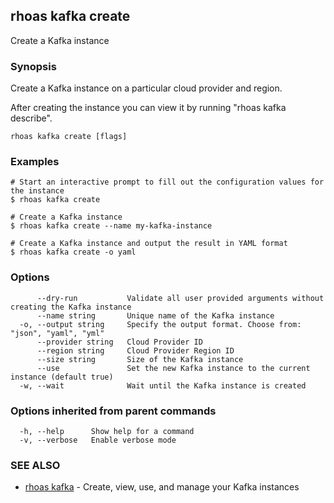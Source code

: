 ## rhoas kafka create

Create a Kafka instance

### Synopsis

Create a Kafka instance on a particular cloud provider and region.

After creating the instance you can view it by running "rhoas kafka describe".


```
rhoas kafka create [flags]
```

### Examples

```
# Start an interactive prompt to fill out the configuration values for the instance
$ rhoas kafka create

# Create a Kafka instance
$ rhoas kafka create --name my-kafka-instance

# Create a Kafka instance and output the result in YAML format
$ rhoas kafka create -o yaml

```

### Options

```
      --dry-run           Validate all user provided arguments without creating the Kafka instance
      --name string       Unique name of the Kafka instance
  -o, --output string     Specify the output format. Choose from: "json", "yaml", "yml"
      --provider string   Cloud Provider ID
      --region string     Cloud Provider Region ID
      --size string       Size of the Kafka instance
      --use               Set the new Kafka instance to the current instance (default true)
  -w, --wait              Wait until the Kafka instance is created
```

### Options inherited from parent commands

```
  -h, --help      Show help for a command
  -v, --verbose   Enable verbose mode
```

### SEE ALSO

* [rhoas kafka](rhoas_kafka.md)	 - Create, view, use, and manage your Kafka instances

